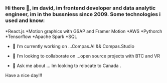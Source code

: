 ### Hi there 👋, im david,  im frontend developer and data analytic engineer, im in the bussniess since 2009. Some technologies i used and know:

*React.js
*Motion graphics with GSAP and Framer Motion
*AWS
*Pythorch
*Tensorflow
*Apache Spark
*SQL


- 🔭 I’m currently working on ...Compas.AI  && Compas.Studio
 
- 👯 I’m looking to collaborate on ...open source projects with BTC and VR

- 💬 Ask me about ... Im looking to relocate  to Canada . 

Have a nice day!!! 


<!--
**compascafe/compascafe** is a ✨ _special_ ✨ repository because its `README.md` (this file) appears on your GitHub profile.

Here are some ideas to get you started:

- 🔭 I’m currently working on ...Compas.AI  && Compas.Studio
- 🌱 I’m currently learning ...
- 👯 I’m looking to collaborate on ...
- 🤔 I’m looking for help with ...
- 💬 Ask me about ...

-->

